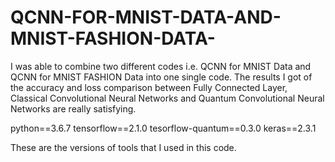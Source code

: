 # QCNN-FOR-MNIST-DATA-AND-MNIST-FASHION-DATA-
I was able to combine two different codes i.e. QCNN for MNIST Data and QCNN for MNIST FASHION Data into one single code. The results I got of the accuracy and loss comparison between Fully Connected Layer, Classical Convolutional Neural Networks and Quantum Convolutional Neural Networks are really satisfying.

python==3.6.7
tensorflow==2.1.0
tesorflow-quantum==0.3.0
keras==2.3.1

These are the versions of tools that I used in this code.
